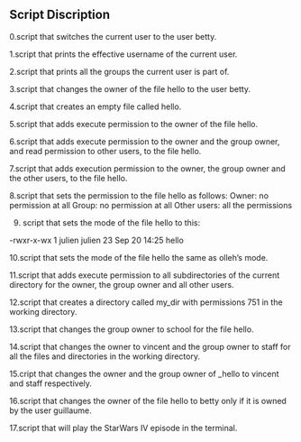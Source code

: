 Script Discription
-------------------
0.script that switches the current user to the user betty.

1.script that prints the effective username of the current user.

2.script that prints all the groups the current user is part of.

3.script that changes the owner of the file hello to the user betty.

4.script that creates an empty file called hello.

5.script that adds execute permission to the owner of the file hello.

6.script that adds execute permission to the owner and the group owner, and read permission to other users, to the file hello.

7.script that adds execution permission to the owner, the group owner and the other users, to the file hello.

8.script that sets the permission to the file hello as follows:
Owner: no permission at all
Group: no permission at all
Other users: all the permissions

9. script that sets the mode of the file hello to this:

-rwxr-x-wx 1 julien julien 23 Sep 20 14:25 hello

10.script that sets the mode of the file hello the same as olleh’s mode.

11.script that adds execute permission to all subdirectories of the current directory for the owner, the group owner and all other users.

12.script that creates a directory called my_dir with permissions 751 in the working directory.

13.script that changes the group owner to school for the file hello.

14.script that changes the owner to vincent and the group owner to staff for all the files and directories in the working directory.

15.cript that changes the owner and the group owner of _hello to vincent and staff respectively.

16.script that changes the owner of the file hello to betty only if it is owned by the user guillaume.

17.script that will play the StarWars IV episode in the terminal.
